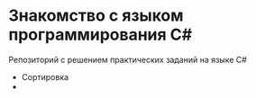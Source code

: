 # Знакомство с языком программирования С#
Репозиторий с решением практических заданий на языке C#
- Сортировка
- 
